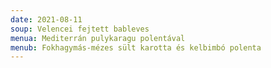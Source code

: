 ```yaml
---
date: 2021-08-11
soup: Velencei fejtett bableves
menua: Mediterrán pulykaragu polentával
menub: Fokhagymás-mézes sült karotta és kelbimbó polenta
---
```

